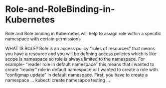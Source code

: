 # Role-and-RoleBinding-in-Kubernetes
Role and Role binding in Kubernetes will help to assign role within a specific namespace with certain permissions

WHAT IS ROLE?
Role is an access policy “rules of resources” that means you have a resource and you will be defining access policies which is like scope is namespace so role is always limited to the namespace.
For example- “reader role in default namespace” this means that i wanted to create “reader” role in default namespace or I wanted to create a role with “configmap update” in default namespace. 
First, you have to create a namespace
...
kubectl create namesapce testing
...
